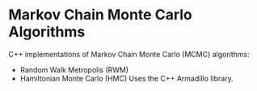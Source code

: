 # Markov Chain Monte Carlo Algorithms

C++ implementations of Markov Chain Monte Carlo (MCMC) algorithms:
* Random Walk Metropolis (RWM)
* Hamiltonian Monte Carlo (HMC)
Uses the C++ Armadillo library.
